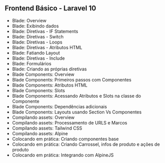 ## Frontend Básico - Laravel 10

- Blade: Overview
- Blade: Exibindo dados
- Blade: Diretivas - IF Statements
- Blade: Diretivas - Switch
- Blade: Diretivas - Loops
- Blade: Diretivas - Atributos HTML
- Blade: Fatiando Layout
- Blade: Diretivas - Include
- Blade: Formulários
- Blade: Criando as próprias diretivas
- Blade Components: Overview
- Blade Components: Primeiros passos com Componentes
- Blade Components: Atributos HTML
- Blade Components: Slots
- Blade Components: Acessando Atributos e Slots na classe do Componente
- Blade Components: Dependências adicionais
- Blade Components: Layouts usando Section Vs Componentes
- Compilando assets: Overview
- Compilando assets: Processamento de URLS e Marcos
- Compilando assets: Tailwind CSS
- Compilando assets: Alpine
- Colocando em prática: Criando componentes base
- Colocando em prática: Criando Carrossel, infos de produto e ações de produto
- Colocando em prática: Integrando com AlpineJS
